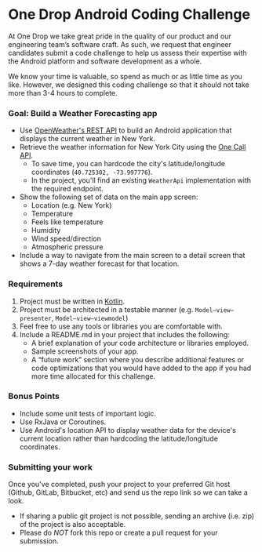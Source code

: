 # One Drop Android Coding Challenge

At One Drop we take great pride in the quality of our product and our engineering team’s software craft. As such, we request that engineer candidates submit a code challenge to help us assess their expertise with the Android platform and software development as a whole.

We know your time is valuable, so spend as much or as little time as you like. However, we designed this coding challenge so that it should not take more than 3-4 hours to complete.

### Goal: Build a Weather Forecasting app

* Use [OpenWeather's REST API](https://openweathermap.org/api) to build an Android application that displays the current weather in New York.
* Retrieve the weather information for New York City using the [One Call API](https://openweathermap.org/api/one-call-api).
  - To save time, you can hardcode the city's latitude/longitude coordinates (`40.725302, -73.997776`).
  - In the project, you'll find an existing `WeatherApi` implementation with the required endpoint.
* Show the following set of data on the main app screen:
  - Location (e.g. New York)
  - Temperature
  - Feels like temperature
  - Humidity
  - Wind speed/direction
  - Atmospheric pressure
* Include a way to navigate from the main screen to a detail screen that shows a 7-day weather forecast for that location.

### Requirements
1. Project must be written in [Kotlin](https://kotlinlang.org/).
2. Project must be architected in a testable manner (e.g. `Model–view–presenter`, `Model–view–viewmodel`)
3. Feel free to use any tools or libraries you are comfortable with.
4. Include a README.md in your project that includes the following:
    * A brief explanation of your code architecture or libraries employed.
    * Sample screenshots of your app.
    * A “future work” section where you describe additional features or code optimizations that you would have added to the app if you had more time allocated for this challenge.

### Bonus Points
* Include some unit tests of important logic.
* Use RxJava or Coroutines.
* Use Android's location API to display weather data for the device's current location rather than hardcoding the latitude/longitude coordinates.

### Submitting your work
Once you've completed, push your project to your preferred Git host (Github, GitLab, Bitbucket, etc) and send us the repo link so we can take a look.

* If sharing a public git project is not possible, sending an archive (i.e. zip) of the project is also acceptable.
* Please do *NOT* fork this repo or create a pull request for your submission.
